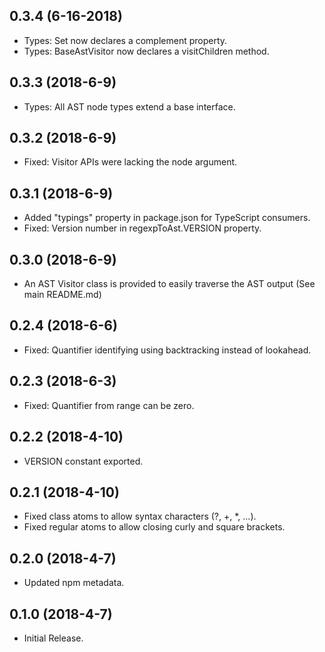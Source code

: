 ## 0.3.4 (6-16-2018)

*   Types: Set now declares a complement property.
*   Types: BaseAstVisitor now declares a visitChildren method.

## 0.3.3 (2018-6-9)

*   Types: All AST node types extend a base interface.

## 0.3.2 (2018-6-9)

*   Fixed: Visitor APIs were lacking the node argument.

## 0.3.1 (2018-6-9)

*   Added "typings" property in package.json for TypeScript consumers.
*   Fixed: Version number in regexpToAst.VERSION property.

## 0.3.0 (2018-6-9)

*   An AST Visitor class is provided to easily traverse the AST output (See main README.md)

## 0.2.4 (2018-6-6)

*   Fixed: Quantifier identifying using backtracking instead of lookahead.

## 0.2.3 (2018-6-3)

*   Fixed: Quantifier from range can be zero.

## 0.2.2 (2018-4-10)

*   VERSION constant exported.

## 0.2.1 (2018-4-10)

*   Fixed class atoms to allow syntax characters (?, +, \*, ...).
*   Fixed regular atoms to allow closing curly and square brackets.

## 0.2.0 (2018-4-7)

*   Updated npm metadata.

## 0.1.0 (2018-4-7)

*   Initial Release.
